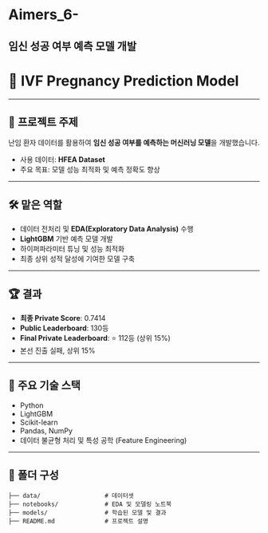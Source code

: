 # Aimers_6-
## 임신 성공 여부 예측 모델 개발

# 🍼 IVF Pregnancy Prediction Model

---

## 📝 프로젝트 주제

난임 환자 데이터를 활용하여 **임신 성공 여부를 예측하는 머신러닝 모델**을 개발했습니다.  
- 사용 데이터: **HFEA Dataset**
- 주요 목표: 모델 성능 최적화 및 예측 정확도 향상

---

## 🛠️ 맡은 역할

- 데이터 전처리 및 **EDA(Exploratory Data Analysis)** 수행
- **LightGBM** 기반 예측 모델 개발
- 하이퍼파라미터 튜닝 및 성능 최적화
- 최종 상위 성적 달성에 기여한 모델 구축

---

## 🏆 결과

- **최종 Private Score**: 0.7414
- **Public Leaderboard**: 130등
- **Final Private Leaderboard**: ⭐ 112등 (상위 15%)
- 본선 진출 실패, 상위 15%

---

## 🚀 주요 기술 스택

- Python
- LightGBM
- Scikit-learn
- Pandas, NumPy
- 데이터 불균형 처리 및 특성 공학 (Feature Engineering)

---

## 📂 폴더 구성

```plaintext
├── data/                  # 데이터셋
├── notebooks/             # EDA 및 모델링 노트북
├── models/                # 학습된 모델 및 결과
├── README.md              # 프로젝트 설명
